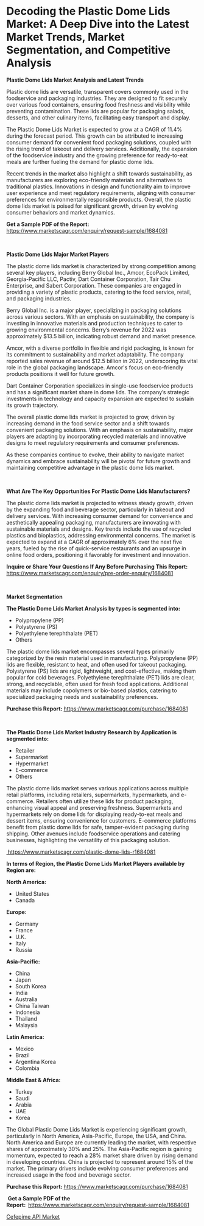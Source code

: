 <p><h1>Decoding the Plastic Dome Lids Market: A Deep Dive into the Latest Market Trends, Market Segmentation, and Competitive Analysis</h1></p><p><strong>Plastic Dome Lids Market Analysis and Latest Trends</strong></p>
<p><p>Plastic dome lids are versatile, transparent covers commonly used in the foodservice and packaging industries. They are designed to fit securely over various food containers, ensuring food freshness and visibility while preventing contamination. These lids are popular for packaging salads, desserts, and other culinary items, facilitating easy transport and display.</p><p>The Plastic Dome Lids Market is expected to grow at a CAGR of 11.4% during the forecast period. This growth can be attributed to increasing consumer demand for convenient food packaging solutions, coupled with the rising trend of takeout and delivery services. Additionally, the expansion of the foodservice industry and the growing preference for ready-to-eat meals are further fueling the demand for plastic dome lids.</p><p>Recent trends in the market also highlight a shift towards sustainability, as manufacturers are exploring eco-friendly materials and alternatives to traditional plastics. Innovations in design and functionality aim to improve user experience and meet regulatory requirements, aligning with consumer preferences for environmentally responsible products. Overall, the plastic dome lids market is poised for significant growth, driven by evolving consumer behaviors and market dynamics.</p></p>
<p><strong>Get a Sample PDF of the Report:&nbsp;</strong> <a href="https://www.marketscagr.com/enquiry/request-sample/1684081?utm_campaign=2994&utm_medium=2&utm_source=Github&utm_content=ia&utm_term=26032025&utm_id=plastic-dome-lids">https://www.marketscagr.com/enquiry/request-sample/1684081</a></p>
<p>&nbsp;</p>
<p><strong>Plastic Dome Lids Major Market Players</strong></p>
<p><p>The plastic dome lids market is characterized by strong competition among several key players, including Berry Global Inc., Amcor, EcoPack Limited, Georgia-Pacific LLC, Pactiv, Dart Container Corporation, Tair Chu Enterprise, and Sabert Corporation. These companies are engaged in providing a variety of plastic products, catering to the food service, retail, and packaging industries.</p><p>Berry Global Inc. is a major player, specializing in packaging solutions across various sectors. With an emphasis on sustainability, the company is investing in innovative materials and production techniques to cater to growing environmental concerns. Berry’s revenue for 2022 was approximately $13.5 billion, indicating robust demand and market presence.</p><p>Amcor, with a diverse portfolio in flexible and rigid packaging, is known for its commitment to sustainability and market adaptability. The company reported sales revenue of around $12.5 billion in 2022, underscoring its vital role in the global packaging landscape. Amcor's focus on eco-friendly products positions it well for future growth.</p><p>Dart Container Corporation specializes in single-use foodservice products and has a significant market share in dome lids. The company’s strategic investments in technology and capacity expansion are expected to sustain its growth trajectory. </p><p>The overall plastic dome lids market is projected to grow, driven by increasing demand in the food service sector and a shift towards convenient packaging solutions. With an emphasis on sustainability, major players are adapting by incorporating recycled materials and innovative designs to meet regulatory requirements and consumer preferences. </p><p>As these companies continue to evolve, their ability to navigate market dynamics and embrace sustainability will be pivotal for future growth and maintaining competitive advantage in the plastic dome lids market.</p></p>
<p>&nbsp;</p>
<p><strong>What Are The Key Opportunities For Plastic Dome Lids Manufacturers?</strong></p>
<p><p>The plastic dome lids market is projected to witness steady growth, driven by the expanding food and beverage sector, particularly in takeout and delivery services. With increasing consumer demand for convenience and aesthetically appealing packaging, manufacturers are innovating with sustainable materials and designs. Key trends include the use of recycled plastics and bioplastics, addressing environmental concerns. The market is expected to expand at a CAGR of approximately 6% over the next five years, fueled by the rise of quick-service restaurants and an upsurge in online food orders, positioning it favorably for investment and innovation.</p></p>
<p><strong>Inquire or Share Your Questions If Any Before Purchasing This Report:</strong> <a href="https://www.marketscagr.com/enquiry/pre-order-enquiry/1684081?utm_campaign=2994&utm_medium=2&utm_source=Github&utm_content=ia&utm_term=26032025&utm_id=plastic-dome-lids">https://www.marketscagr.com/enquiry/pre-order-enquiry/1684081</a></p>
<p>&nbsp;</p>
<p><strong>Market Segmentation</strong></p>
<p><strong>The Plastic Dome Lids Market Analysis by types is segmented into:</strong></p>
<p><ul><li>Polypropylene (PP)</li><li>Polystyrene (PS)</li><li>Polyethylene terephthalate (PET)</li><li>Others</li></ul></p>
<p><p>The plastic dome lids market encompasses several types primarily categorized by the resin material used in manufacturing. Polypropylene (PP) lids are flexible, resistant to heat, and often used for takeout packaging. Polystyrene (PS) lids are rigid, lightweight, and cost-effective, making them popular for cold beverages. Polyethylene terephthalate (PET) lids are clear, strong, and recyclable, often used for fresh food applications. Additional materials may include copolymers or bio-based plastics, catering to specialized packaging needs and sustainability preferences.</p></p>
<p><strong>Purchase this Report:&nbsp;</strong><a href="https://www.marketscagr.com/purchase/1684081?utm_campaign=2994&utm_medium=2&utm_source=Github&utm_content=ia&utm_term=26032025&utm_id=plastic-dome-lids">https://www.marketscagr.com/purchase/1684081</a></p>
<p>&nbsp;</p>
<p><strong>The Plastic Dome Lids Market Industry Research by Application is segmented into:</strong></p>
<p><ul><li>Retailer</li><li>Supermarket</li><li>Hypermarket</li><li>E-commerce</li><li>Others</li></ul></p>
<p><p>The plastic dome lids market serves various applications across multiple retail platforms, including retailers, supermarkets, hypermarkets, and e-commerce. Retailers often utilize these lids for product packaging, enhancing visual appeal and preserving freshness. Supermarkets and hypermarkets rely on dome lids for displaying ready-to-eat meals and dessert items, ensuring convenience for customers. E-commerce platforms benefit from plastic dome lids for safe, tamper-evident packaging during shipping. Other avenues include foodservice operations and catering businesses, highlighting the versatility of this packaging solution.</p></p>
<p><a href="https://www.marketscagr.com/plastic-dome-lids-r1684081?utm_campaign=2994&utm_medium=2&utm_source=Github&utm_content=ia&utm_term=26032025&utm_id=plastic-dome-lids">&nbsp;https://www.marketscagr.com/plastic-dome-lids-r1684081</a></p>
<p><strong>In terms of Region, the Plastic Dome Lids Market Players available by Region are:</strong></p>
<p>
    <p> <strong> North America: </strong>
        <ul>
            <li>United States</li>
            <li>Canada</li>
        </ul>
        </p> 
    <p> <strong> Europe: </strong>
        <ul>
            <li>Germany</li>
            <li>France</li>
            <li>U.K.</li>
            <li>Italy</li>
            <li>Russia</li>
        </ul>
        </p> 
    <p> <strong> Asia-Pacific: </strong>
        <ul>
            <li>China</li>
            <li>Japan</li>
            <li>South Korea</li>
            <li>India</li>
            <li>Australia</li>
            <li>China Taiwan</li>
            <li>Indonesia</li>
            <li>Thailand</li>
            <li>Malaysia</li>
        </ul>
        </p> 
    <p> <strong> Latin America: </strong>
        <ul>
            <li>Mexico</li>
            <li>Brazil</li>
            <li>Argentina Korea</li>
            <li>Colombia</li>
        </ul>
        </p> 
    <p> <strong> Middle East & Africa: </strong>
        <ul>
            <li>Turkey</li>
            <li>Saudi</li>
            <li>Arabia</li>
            <li>UAE</li>
            <li>Korea</li>
        </ul>
    </p>
    </p>
<p><p>The Global Plastic Dome Lids Market is experiencing significant growth, particularly in North America, Asia-Pacific, Europe, the USA, and China. North America and Europe are currently leading the market, with respective shares of approximately 30% and 25%. The Asia-Pacific region is gaining momentum, expected to reach a 28% market share driven by rising demand in developing countries. China is projected to represent around 15% of the market. The primary drivers include evolving consumer preferences and increased usage in the food and beverage sector.</p></p>
<p><strong>Purchase this Report: </strong><a href="https://www.marketscagr.com/purchase/1684081?utm_campaign=2994&utm_medium=2&utm_source=Github&utm_content=ia&utm_term=26032025&utm_id=plastic-dome-lids">https://www.marketscagr.com/purchase/1684081</a></p>
<p>&nbsp;<strong>Get a Sample PDF of the Report:&nbsp;&nbsp;</strong><a href="https://www.marketscagr.com/enquiry/request-sample/1684081?utm_campaign=2994&utm_medium=2&utm_source=Github&utm_content=ia&utm_term=26032025&utm_id=plastic-dome-lids">https://www.marketscagr.com/enquiry/request-sample/1684081</a></p>
<p><strong></strong></p>
<p><p><a href="https://github.com/penecorodz74/Market-Research-Report-List-1/blob/main/cefepime-api-market.md?utm_campaign=2994&utm_medium=2&utm_source=Github&utm_content=ia&utm_term=26032025&utm_id=plastic-dome-lids">Cefepime API Market</a></p></p>
